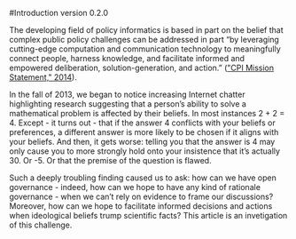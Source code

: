 #Introduction
version 0.2.0

The developing field of policy informatics is based in part on the belief that complex public policy challenges can be addressed in part “by leveraging cutting-edge computation and communication technology to meaningfully connect people, harness knowledge, and facilitate informed and empowered deliberation, solution-generation, and action.” (["CPI Mission Statement," 2014](https://github.com/ASU-CPI/honest-pi/blob/master/article/references.md)). 

In the fall of 2013, we began to notice increasing Internet chatter highlighting research suggesting that a person’s ability to solve a mathematical problem is affected by their beliefs. In most instances 2 + 2 = 4. Except - it turns out - that if the answer 4 conflicts with your beliefs or preferences, a different answer is more likely to be chosen if it aligns with your beliefs. And then, it gets worse: telling you that the answer is 4 may only cause you to more strongly hold onto your insistence that it’s actually 30. Or -5. Or that the premise of the question is flawed.

Such a deeply troubling finding caused us to ask: how can we have open governance - indeed, how can we hope to have any kind of rationale governance - when we can’t rely on evidence to frame our discussions? Moreover, how can we hope to facilitate informed decisions and actions when ideological beliefs trump scientific facts? This article is an invetigation of this challenge.
